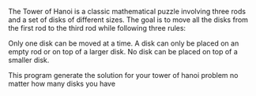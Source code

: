 The Tower of Hanoi is a classic mathematical puzzle involving three rods and a set of disks of different sizes. The goal is to move all the disks from the first rod to the third rod while following three rules:

Only one disk can be moved at a time.
A disk can only be placed on an empty rod or on top of a larger disk.
No disk can be placed on top of a smaller disk.

This program generate the solution for your tower of hanoi problem no matter how many disks you have
